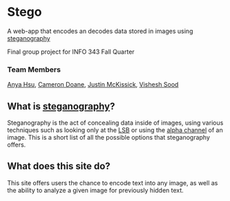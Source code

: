 # Stego
A web-app that encodes an decodes data stored in images using [steganography](https://en.wikipedia.org/wiki/Steganography)

Final group project for INFO 343 Fall Quarter


### Team Members
[Anya Hsu](https://github.com/anyahsu280), [Cameron Doane](https://github.com/CamD67), [Justin McKissick](https://github.com/justmckissick), [Vishesh Sood](https://github.com/VisheshSood)


## What is [steganography](https://en.wikipedia.org/wiki/Steganography)?
Steganography is the act of concealing data inside of images, using various techniques such as looking only at the [LSB](https://en.wikipedia.org/wiki/Least_significant_bit) or using the [alpha channel](https://en.wikipedia.org/wiki/Transparency_(graphic)) of an image. This is a short list of all the possible options that steganography offers.

## What does this site do?
This site offers users the chance to encode text into any image, as well as the ability to analyze a given image for previously hidden text.
